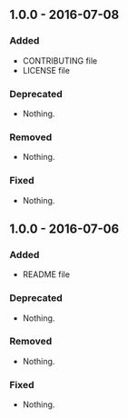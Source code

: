 ## 1.0.0 - 2016-07-08

### Added
- CONTRIBUTING file
- LICENSE file

### Deprecated
- Nothing.

### Removed
- Nothing.

### Fixed
- Nothing.

## 1.0.0 - 2016-07-06

### Added
- README file

### Deprecated
- Nothing.

### Removed
- Nothing.

### Fixed
- Nothing.
